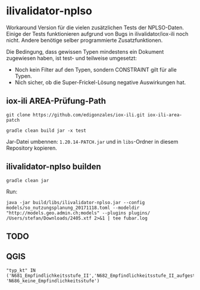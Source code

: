 # ilivalidator-nplso
Workaround Version für die vielen zusätzlichen Tests der NPLSO-Daten. Einige der Tests funktionieren aufgrund von Bugs in ilivalidator/iox-ili noch nicht. Andere benötige selber programmierte Zusatzfunktionen.

Die Bedingung, dass gewissen Typen mindestens ein Dokument zugewiesen haben, ist test- und teilweise umgesetzt:
- Noch kein Filter auf den Typen, sondern CONSTRAINT gilt für alle Typen.
- Nich sicher, ob die Super-Frickel-Lösung negative Auswirkungen hat.

## iox-ili AREA-Prüfung-Path
```
git clone https://github.com/edigonzales/iox-ili.git iox-ili-area-patch

gradle clean build jar -x test
```

Jar-Datei umbennen: `1.20.14-PATCH.jar` und in `libs`-Ordner in diesem Repository kopieren.

## ilivalidator-nplso builden
```
gradle clean jar
```

Run:
```
java -jar build/libs/ilivalidator-nplso.jar --config models/so_nutzungsplanung_20171118.toml --modeldir "http://models.geo.admin.ch;models" --plugins plugins/ /Users/stefan/Downloads/2405.xtf 2>&1 | tee fubar.log
```




## TODO


## QGIS

```
"typ_kt" IN ('N681_Empfindlichkeitsstufe_II','N682_Empfindlichkeitsstufe_II_aufgestuft','N683_Empfindlichkeitsstufe_III','N684_Empfindlichkeitsstufe_III_aufgestuft','N685_Empfindlichkeitsstufe_IV', 'N686_keine_Empfindlichkeitsstufe')
```
